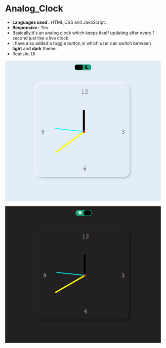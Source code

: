 # Analog_Clock

- **Languages used :** HTML,CSS and JavaScript.
- **Responsive :** Yes
- Basically,it's an analog clock which keeps itself updating after every 1 second just like a live clock.
- I have also added a toggle button,in which user can switch between **light** and **dark** theme.
- Realistic UI.

![light theme](/img/clock_light.png)

![light theme](/img/clock_dark.png)
